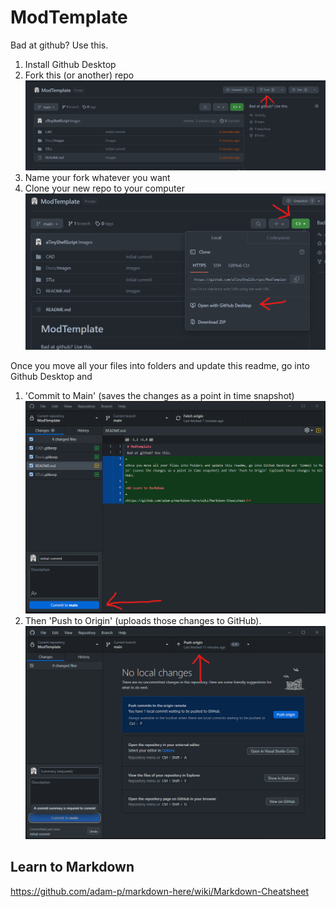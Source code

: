 # ModTemplate
Bad at github? Use this.

1. Install Github Desktop
2. Fork this (or another) repo ![](/Docs/Images/fork.png)
3. Name your fork whatever you want
4. Clone your new repo to your computer ![](/Docs/Images/clone.png)

Once you move all your files into folders and update this readme, go into Github Desktop and 

1. 'Commit to Main' (saves the changes as a point in time snapshot) ![Github Desktop Commit](Docs/Images/commit.png)
2.  Then 'Push to Origin' (uploads those changes to GitHub). ![Github Desktop Push](Docs/Images/push.png)

## Learn to Markdown

https://github.com/adam-p/markdown-here/wiki/Markdown-Cheatsheet